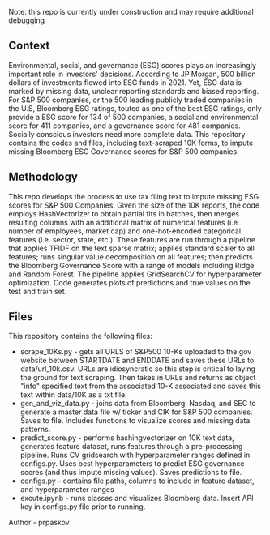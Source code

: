 Note: this repo is currently under construction and may require additional debugging

## Context
Environmental, social, and governance (ESG) scores plays an increasingly important role in investors' decisions. According to JP Morgan, 500 billion dollars of investments flowed into ESG funds in 2021. Yet, ESG data is marked by missing data, unclear reporting standards and biased reporting. For S&P 500 companies, or the 500 leading publicly traded companies in the U.S, Bloomberg ESG ratings, touted as one of the best ESG ratings, only provide a ESG score for 134 of 500 companies, a social and environmental score for 411 companies, and a governance score for 481 companies. Socially conscious investors need more complete data. This repository contains the codes and files, including text-scraped 10K forms, to impute missing Bloomberg ESG Governance scores for S&P 500 companies. 

## Methodology
This repo develops the process to use tax filing text to impute missing ESG scores for S&P 500 Companies. Given the size of the 10K reports, the code employs HashVectorizer to obtain partial fits in batches, then merges resulting columns with an additional matrix of numerical features (i.e. number of employees, market cap) and one-hot-encoded categorical features (i.e. sector, state, etc.). These features are run through a pipeline that applies TFIDF on the text sparse matrix; applies standard scaler to all features; runs singular value decomposition on all features; then predicts the Bloomberg Governance Score with a range of models including Ridge and Random Forest. The pipeline applies GridSearchCV for hyperparameter optimization. Code generates plots of predictions and true values on the test and train set.

## Files
This repository contains the following files:
* scrape_10Ks.py - gets all URLS of S&P500 10-Ks uploaded to the gov website between STARTDATE and ENDDATE and saves these URLs to data/url_10k.csv. URLs are idiosyncratic so this step is critical to laying the ground for text scraping. Then takes in URLs and returns as object "info" specified text from the associated 10-K associated and saves this text within data/10K as a txt file.
* gen_and_viz_data.py - joins data from Bloomberg, Nasdaq, and SEC to generate a master data file w/ ticker and CIK for S&P 500 companies. Saves to file. Includes functions to visualize scores and missing data patterns.
* predict_score.py - performs hashingvectorizer on 10K text data, generates feature dataset, runs features through a pre-processing pipeline. Runs CV gridsearch with hyperparameter ranges defined in configs.py. Uses best hyperparameters to predict ESG governance scores (and thus impute missing values). Saves predictions to file.
* configs.py - contains file paths, columns to include in feature dataset, and hyperparameter ranges
* excute.ipynb - runs classes and visualizes Bloomberg data. Insert API key in configs.py file prior to running.

Author - prpaskov 

